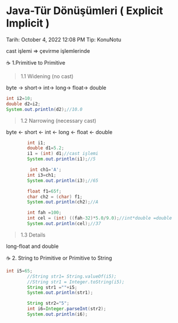 # Java-Tür Dönüşümleri ( Explicit Implicit )

Tarih: October 4, 2022 12:08 PM
Tip: KonuNotu

cast işlemi ⇒ çevirme işlemlerinde  

<aside>
☕ 1.Primitive to Primitive

</aside>

> 1.1 Widening (no cast)
> 

byte → short→ int→ long→ float→ double

```java
int i2=10;
double d2=i2;
System.out.println(d2);//10.0
```

> 1.2 Narrowing (necessary cast)
> 

byte ← short  ← int  ← long  ← float  ← double

```java
        int i1;
        double d1=5.2;
        i1 = (int) d1;//cast işlemi
        System.out.println(i1);//5
```

```java
         int ch1='A';
        int i3=ch1;
        System.out.println(i3);//65
```

```java
        float f1=65f;
        char ch2 = (char) f1;
        System.out.println(ch2);//A
```

```java
        int fah =100;
        int cel = (int) ((fah-32)*5.0/9.0);//int*double =double
        System.out.println(cel);//37
```

> 1.3 Details
> 

long-float and double

<aside>
☕ 2. String to Primitive or Primitive to String

</aside>

```java
int i5=65;
        //String str1= String.valueOf(i5);
        //String str1 = Integer.toString(i5);
        String str1 =""+i5;
        System.out.println(str1);

        String str2="5";
        int i6=Integer.parseInt(str2);
        System.out.println(i6);
```